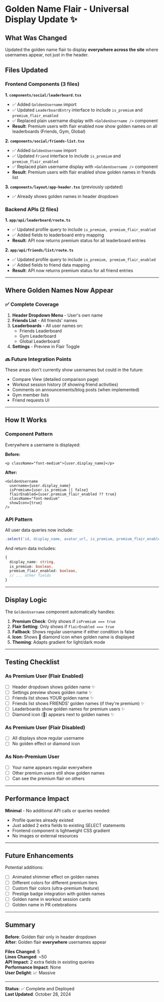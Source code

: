 # Golden Name Flair - Universal Display Update ✨

## What Was Changed

Updated the golden name flair to display **everywhere across the site** where usernames appear, not just in the header.

## Files Updated

### Frontend Components (3 files)

**1. `components/social/leaderboard.tsx`**
- ✅ Added `GoldenUsername` import
- ✅ Updated `LeaderboardEntry` interface to include `is_premium` and `premium_flair_enabled`
- ✅ Replaced plain username display with `<GoldenUsername />` component
- **Result**: Premium users with flair enabled now show golden names on all leaderboards (Friends, Gym, Global)

**2. `components/social/friends-list.tsx`**
- ✅ Added `GoldenUsername` import
- ✅ Updated `Friend` interface to include `is_premium` and `premium_flair_enabled`
- ✅ Replaced plain username display with `<GoldenUsername />` component
- **Result**: Premium users with flair enabled show golden names in friends list

**3. `components/layout/app-header.tsx`** (previously updated)
- ✅ Already shows golden names in header dropdown

### Backend APIs (2 files)

**1. `app/api/leaderboard/route.ts`**
- ✅ Updated profile query to include `is_premium, premium_flair_enabled`
- ✅ Added fields to leaderboard entry mapping
- **Result**: API now returns premium status for all leaderboard entries

**2. `app/api/friends/list/route.ts`**
- ✅ Updated profile query to include `is_premium, premium_flair_enabled`
- ✅ Added fields to friend data mapping
- **Result**: API now returns premium status for all friend entries

---

## Where Golden Names Now Appear

### ✅ Complete Coverage

1. **Header Dropdown Menu** - User's own name
2. **Friends List** - All friends' names  
3. **Leaderboards** - All user names on:
   - Friends Leaderboard
   - Gym Leaderboard
   - Global Leaderboard
4. **Settings** - Preview in Flair Toggle

### 🔜 Future Integration Points

These areas don't currently show usernames but could in the future:
- Compare View (detailed comparison page)
- Workout session history (if showing friend activities)
- Comments on announcements/blog posts (when implemented)
- Gym member lists
- Friend requests UI

---

## How It Works

### Component Pattern

Everywhere a username is displayed:

**Before:**
```tsx
<p className="font-medium">{user.display_name}</p>
```

**After:**
```tsx
<GoldenUsername
  username={user.display_name}
  isPremium={user.is_premium || false}
  flairEnabled={user.premium_flair_enabled ?? true}
  className="font-medium"
  showIcon={true}
/>
```

### API Pattern

All user data queries now include:

```typescript
.select('id, display_name, avatar_url, is_premium, premium_flair_enabled')
```

And return data includes:

```typescript
{
  display_name: string,
  is_premium: boolean,
  premium_flair_enabled: boolean,
  // ... other fields
}
```

---

## Display Logic

The `GoldenUsername` component automatically handles:

1. **Premium Check**: Only shows if `isPremium === true`
2. **Flair Setting**: Only shows if `flairEnabled === true`
3. **Fallback**: Shows regular username if either condition is false
4. **Icon**: Shows 💎 diamond icon when golden name is displayed
5. **Theming**: Adapts gradient for light/dark mode

---

## Testing Checklist

### As Premium User (Flair Enabled)

- [ ] Header dropdown shows golden name ✨
- [ ] Settings preview shows golden name ✨
- [ ] Friends list shows YOUR golden name ✨
- [ ] Friends list shows FRIENDS' golden names (if they're premium) ✨
- [ ] Leaderboards show golden names for premium users ✨
- [ ] Diamond icon (💎) appears next to golden names ✨

### As Premium User (Flair Disabled)

- [ ] All displays show regular username
- [ ] No golden effect or diamond icon

### As Non-Premium User

- [ ] Your name appears regular everywhere
- [ ] Other premium users still show golden names
- [ ] Can see the premium flair on others

---

## Performance Impact

**Minimal** - No additional API calls or queries needed:
- Profile queries already existed
- Just added 2 extra fields to existing SELECT statements
- Frontend component is lightweight CSS gradient
- No images or external resources

---

## Future Enhancements

Potential additions:
- [ ] Animated shimmer effect on golden names
- [ ] Different colors for different premium tiers
- [ ] Custom flair colors (ultra-premium feature)
- [ ] Prestige badge integration with golden names
- [ ] Golden name in workout session cards
- [ ] Golden name in PR celebrations

---

## Summary

**Before**: Golden flair only in header dropdown  
**After**: Golden flair **everywhere** usernames appear

**Files Changed**: 5  
**Lines Changed**: ~50  
**API Impact**: 2 extra fields in existing queries  
**Performance Impact**: None  
**User Delight**: 📈 Massive

---

**Status**: ✅ Complete and Deployed  
**Last Updated**: October 28, 2024

